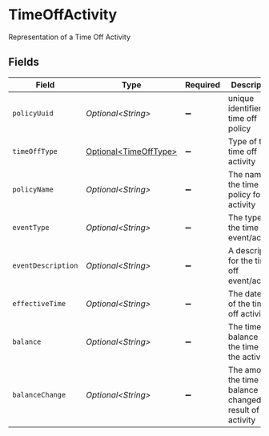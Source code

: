 # TimeOffActivity

Representation of a Time Off Activity


## Fields

| Field                                                               | Type                                                                | Required                                                            | Description                                                         |
| ------------------------------------------------------------------- | ------------------------------------------------------------------- | ------------------------------------------------------------------- | ------------------------------------------------------------------- |
| `policyUuid`                                                        | *Optional\<String>*                                                 | :heavy_minus_sign:                                                  | unique identifier of a time off policy                              |
| `timeOffType`                                                       | [Optional\<TimeOffType>](../../models/components/TimeOffType.md)    | :heavy_minus_sign:                                                  | Type of the time off activity                                       |
| `policyName`                                                        | *Optional\<String>*                                                 | :heavy_minus_sign:                                                  | The name of the time off policy for this activity                   |
| `eventType`                                                         | *Optional\<String>*                                                 | :heavy_minus_sign:                                                  | The type of the time off event/activity                             |
| `eventDescription`                                                  | *Optional\<String>*                                                 | :heavy_minus_sign:                                                  | A description for the time off event/activity                       |
| `effectiveTime`                                                     | *Optional\<String>*                                                 | :heavy_minus_sign:                                                  | The datetime of the time off activity                               |
| `balance`                                                           | *Optional\<String>*                                                 | :heavy_minus_sign:                                                  | The time off balance at the time of the activity                    |
| `balanceChange`                                                     | *Optional\<String>*                                                 | :heavy_minus_sign:                                                  | The amount the time off balance changed as a result of the activity |